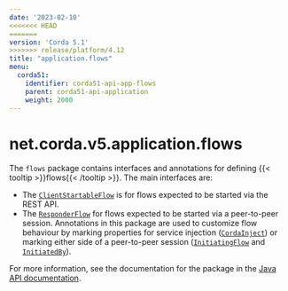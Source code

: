 ```yaml
---
date: '2023-02-10'
<<<<<<< HEAD
=======
version: 'Corda 5.1'
>>>>>>> release/platform/4.12
title: "application.flows"
menu:
  corda51:
    identifier: corda51-api-app-flows
    parent: corda51-api-application
    weight: 2000
---
```

# net.corda.v5.application.flows
The `flows` package contains interfaces and annotations for defining {{< tooltip >}}flows{{< /tooltip >}}. The main interfaces are:

* The <a href="/en/api-ref/corda/{{<version-num>}}/net/corda/v5/application/flows/ClientStartableFlow.html" target="_blank">`ClientStartableFlow`</a> is for flows expected to be started via the REST API.
* The  <a href="/en/api-ref/corda/{{<version-num>}}/net/corda/v5/application/flows/ResponderFlow.html" target="_blank">`ResponderFlow`</a> for flows expected to be started via a peer-to-peer session. Annotations in this package are used to customize flow behaviour by marking properties for service injection (<a href="/en/api-ref/corda/{{<version-num>}}/net/corda/v5/application/flows/CordaInject.html" target="_blank">`CordaInject`</a>) or marking either side of a peer-to-peer session (<a href="/en/api-ref/corda/{{<version-num>}}/net/corda/v5/application/flows/InitiatingFlow.html" target="_blank">`InitiatingFlow`</a> and <a href="/en/api-ref/corda/{{<version-num>}}/net/corda/v5/application/flows/InitiatedBy.html" target="_blank">`InitiatedBy`</a>).

For more information, see the documentation for the package in the <a href="/en/api-ref/corda/{{<version-num>}}/net/corda/v5/application/flows/package-summary.html" target=" blank">Java API documentation</a>.
